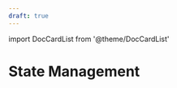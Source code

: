 ```yaml
---
draft: true
---
```


import DocCardList from '@theme/DocCardList'

# State Management
<!--
TODO:
Divide the early sketch at /developer/typescript/basics/state into introduction+explanation.
Move the in-depth explanations into this section.

- [ ] State management
- [ ] New synchronous state API
-->

<DocCardList />

